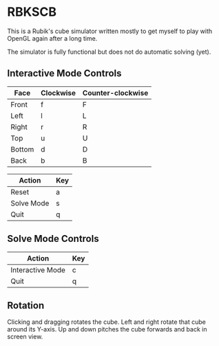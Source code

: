 # RBKSCB

This is a Rubik's cube simulator written mostly to get myself to play with OpenGL again after a long time.

The simulator is fully functional but does not do automatic solving (yet).

## Interactive Mode Controls

| Face   | Clockwise | Counter-clockwise |
|--------|-----------|-------------------|
| Front  | f         | F                 |
| Left   | l         | L                 |
| Right  | r         | R                 |
| Top    | u         | U                 |
| Bottom | d         | D                 |
| Back   | b         | B                 |

| Action     | Key |
|------------|-----|
| Reset      | a   |
| Solve Mode | s   |
| Quit       | q   |

## Solve Mode Controls

| Action           | Key |
|------------------|-----|
| Interactive Mode | c   |
| Quit             | q   |

## Rotation

Clicking and dragging rotates the cube.
Left and right rotate that cube around its Y-axis.
Up and down pitches the cube forwards and back in screen view.

